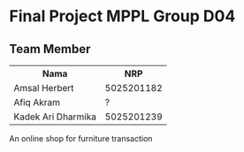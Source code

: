 # Final Project MPPL Group D04

## Team Member
<table>
<tr>
<th>Nama</th>
<th>NRP </th>
</tr>
<tr>
<td>Amsal Herbert</td>
<td>5025201182 </td>
</tr>
<tr>
<td>Afiq Akram</td>
<td>? </td>
</tr>
<tr>
<td>Kadek Ari Dharmika</td>
<td>5025201239 </td>
</tr>
</table>

An online shop for furniture transaction
